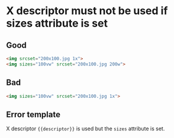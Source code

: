 # X descriptor must not be used if sizes attribute is set

## Good

```html
<img srcset="200x100.jpg 1x">
<img sizes="100vw" srcset="200x100.jpg 200w">
```

## Bad

```html
<img sizes="100vw" srcset="200x100.jpg 1x">
```

## Error template

X descriptor `{{descriptor}}` is used but the `sizes` attribute is set.
